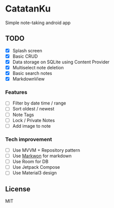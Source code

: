 # CatatanKu

Simple note-taking android app

## TODO

- [x] Splash screen
- [x] Basic CRUD
- [x] Data storage on SQLite using Content Provider
- [x] Multiselect note deletion
- [x] Basic search notes
- [x] MarkdownView

### Features
- [ ] Filter by date time / range
- [ ] Sort oldest / newest
- [ ] Note Tags
- [ ] Lock / Private Notes
- [ ] Add image to note

### Tech improvement
- [ ] Use MVVM + Repository pattern
- [ ] Use [Markwon](https://github.com/noties/Markwon) for markdown
- [ ] Use Room for DB
- [ ] Use Jetpack Compose
- [ ] Use Material3 design

## License

MIT
